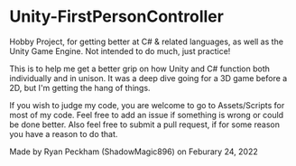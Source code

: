 # Unity-FirstPersonController
Hobby Project, for getting better at C# &amp; related languages, as well as the Unity Game Engine. Not intended to do much, just practice!

This is to help me get a better grip on how Unity and C# function both individually and in unison. 
It was a deep dive going for a 3D game before a 2D, but I'm getting the hang of things.

If you wish to judge my code, you are welcome to go to Assets/Scripts for most of my code. Feel free to add an issue if something is wrong or could be done better.
Also feel free to submit a pull request, if for some reason you have a reason to do that.

Made by Ryan Peckham (ShadowMagic896) on Feburary 24, 2022
